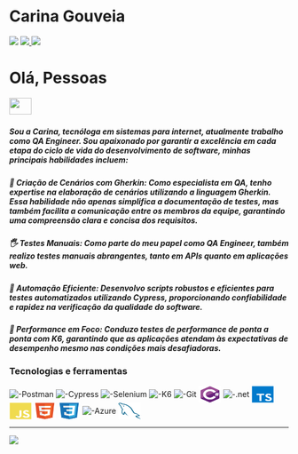 <h1>Carina Gouveia</h1> 
 <div> 
   <a href="https://www.instagram.com/_carinabgouveia/" target="_blank"><img src="https://img.shields.io/badge/-Instagram-%23E4405F?style=for-the-badge&logo=instagram&logoColor=white" target="_blank"></a>
   <a href = "mailto:carinagouveiabarros@gmail.com"><img src="https://img.shields.io/badge/-Gmail-%23333?style=for-the-badge&logo=gmail&logoColor=white" target="_blank">    </a>
   <a href="https://www.linkedin.com/in/carinagouveia-dev/" target="_blank"><img src="https://img.shields.io/badge/-LinkedIn-%230077B5?style=for-the-badge&logo=linkedin&logoColor=white" target="_blank"></a> 
</div>

<h1>Olá, Pessoas</h1> <p> <img height="30" width="40" src="https://cdn.jsdelivr.net/gh/devicons/devicon@latest/icons/cypressio/cypressio-original-wordmark.svg" /></p>
<h5> Sou a Carina, tecnóloga em sistemas para internet, atualmente trabalho como QA Engineer.
Sou apaixonado por garantir a excelência em cada etapa do ciclo de vida do desenvolvimento de software, minhas principais habilidades incluem:</h5> 

<h5> 📝 Criação de Cenários com Gherkin: Como especialista em QA, tenho expertise na elaboração de cenários utilizando a linguagem Gherkin. Essa habilidade não apenas simplifica a documentação de testes, mas também facilita a comunicação entre os membros da equipe, garantindo uma compreensão clara e concisa dos requisitos.</h5> 

<h5> 🖐️ Testes Manuais: Como parte do meu papel como QA Engineer, também realizo testes manuais abrangentes, tanto em APIs quanto em aplicações web. </h5> 

<h5> 🤖 Automação Eficiente: Desenvolvo scripts robustos e eficientes para testes automatizados utilizando Cypress, proporcionando confiabilidade e rapidez na verificação da qualidade do software.</h5> 

<h5> 🚀 Performance em Foco: Conduzo testes de performance de ponta a ponta com K6, garantindo que as aplicações atendam às expectativas de desempenho mesmo nas condições mais desafiadoras.</h5> 

<h3>Tecnologias e ferramentas</h3>
<div style="display: inline_block">

 
<img align="center" alt="-Postman" height="30" width="40" src="https://cdn.jsdelivr.net/gh/devicons/devicon@latest/icons/postman/postman-plain.svg" />
<img align="center" alt="-Cypress" height="30" width="40" src="https://cdn.jsdelivr.net/gh/devicons/devicon@latest/icons/cypressio/cypressio-original.svg" />     
<img align="center" alt="-Selenium" height="30" width="40" src="https://cdn.jsdelivr.net/gh/devicons/devicon/icons/selenium/selenium-original.svg" />
<img align="center" alt="-K6" height="30" width="40" src="https://cdn.jsdelivr.net/gh/devicons/devicon@latest/icons/k6/k6-original.svg" />
<img align="center" alt="-Git" height="30" src="https://cdn.jsdelivr.net/gh/devicons/devicon/icons/git/git-original.svg" />
<img align="center" alt="-Csharp" height="30" width="40" src="https://raw.githubusercontent.com/devicons/devicon/master/icons/csharp/csharp-original.svg">
<img align="center" alt="-.net" height="30" width="40" src="https://cdn.jsdelivr.net/gh/devicons/devicon/icons/dotnetcore/dotnetcore-original.svg" /> 
<img align="center" alt="-Ts" height="30" width="40" src="https://raw.githubusercontent.com/devicons/devicon/master/icons/typescript/typescript-plain.svg">
<img align="center" alt="-Js" height="30" width="40" src="https://raw.githubusercontent.com/devicons/devicon/master/icons/javascript/javascript-plain.svg">
<img align="center" alt="-HTML" height="30" width="40" src="https://raw.githubusercontent.com/devicons/devicon/master/icons/html5/html5-original.svg">
<img align="center" alt="-CSS" height="30" width="40" src="https://raw.githubusercontent.com/devicons/devicon/master/icons/css3/css3-original.svg">
<img align="center" alt="-Azure" height="30" width="40" src="https://cdn.jsdelivr.net/gh/devicons/devicon/icons/azure/azure-original.svg" />
<img align="center" alt="-Mysql" height="30" width="40" src="https://raw.githubusercontent.com/devicons/devicon/master/icons/mysql/mysql-original.svg">

</div>
 
 <hr>
  <img height="180em" src="https://github-readme-stats.vercel.app/api/top-langs/?username=carinagouveia&layout=compact&langs_count=7&theme=midnight-purple"/>
 

